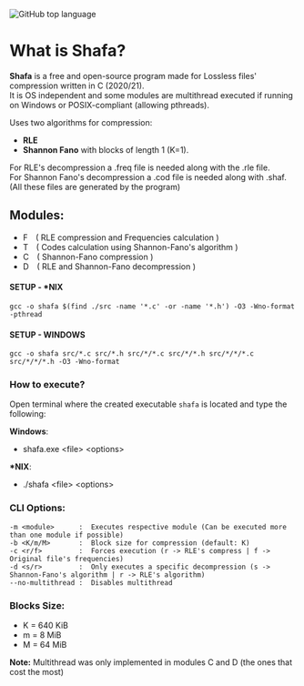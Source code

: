 ![GitHub top language](https://img.shields.io/github/languages/top/fytex/Shafa-CD?style=for-the-badge)


# What is Shafa?

**Shafa** is a free and open-source program made for Lossless files' compression written in C (2020/21).  
It is OS independent and some modules are multithread executed if running on Windows or POSIX-compliant (allowing pthreads).  

Uses two algorithms for compression:
 - **RLE**
 - **Shannon Fano** with blocks of length 1 (K=1).

For RLE's decompression a .freq file is needed along with the .rle file.  
For Shannon Fano's decompression a .cod file is needed along with .shaf.  
(All these files are generated by the program)

## Modules:
  - F ( RLE compression and Frequencies calculation )
  - T ( Codes calculation using Shannon-Fano's algorithm )
  - C ( Shannon-Fano compression )
  - D ( RLE and Shannon-Fano decompression )
 
#### SETUP - \*NIX
```
gcc -o shafa $(find ./src -name '*.c' -or -name '*.h') -O3 -Wno-format -pthread
```

#### SETUP - WINDOWS
```
gcc -o shafa src/*.c src/*.h src/*/*.c src/*/*.h src/*/*/*.c src/*/*/*.h -O3 -Wno-format
```


### How to execute?
Open terminal where the created executable `shafa` is located and type the following:

**Windows**:
 - shafa.exe \<file> \<options>

**\*NIX**:
 - ./shafa \<file> \<options>

### CLI Options:
    -m <module>      :  Executes respective module (Can be executed more than one module if possible)
    -b <K/m/M>       :  Block size for compression (default: K)
    -c <r/f>         :  Forces execution (r -> RLE's compress | f -> Original file's frequencies)
    -d <s/r>         :  Only executes a specific decompression (s -> Shannon-Fano's algorithm | r -> RLE's algorithm)
    --no-multithread :  Disables multithread 
    
    
### Blocks Size:
  - K = 640 KiB
  - m =   8 MiB
  - M =  64 MiB

**Note:** Multithread was only implemented in modules C and D (the ones that cost the most)
